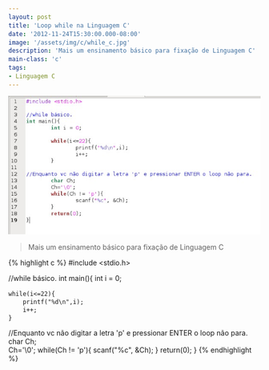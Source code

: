 ```yaml
---
layout: post
title: 'Loop while na Linguagem C'
date: '2012-11-24T15:30:00.000-08:00'
image: '/assets/img/c/while_c.jpg'
description: 'Mais um ensinamento básico para fixação de Linguagem C'
main-class: 'c'
tags:
- Linguagem C
---
```


![Loop while na Linguagem C](/assets/img/c/while_c.jpg "Loop while na Linguagem C")

> Mais um ensinamento básico para fixação de Linguagem C

{% highlight c %}
#include <stdio.h>

//while básico.
int main(){
    int i = 0;
   
    while(i<=22){
        printf("%d\n",i);
        i++;
    }
   
//Enquanto vc não digitar a letra 'p' e pressionar ENTER o loop não para.
    char Ch;   
    Ch='\0';
    while(Ch != 'p'){
        scanf("%c", &Ch);
    }
    return(0);
}
{% endhighlight %}

<script async src="https://pagead2.googlesyndication.com/pagead/js/adsbygoogle.js"></script>

<!-- Informat -->
<ins class="adsbygoogle"
 style="display:block"
 data-ad-client="ca-pub-2838251107855362"
 data-ad-slot="2327980059"
 data-ad-format="auto"
 data-full-width-responsive="true"></ins>

<script>
(adsbygoogle = window.adsbygoogle || []).push({});
</script>

